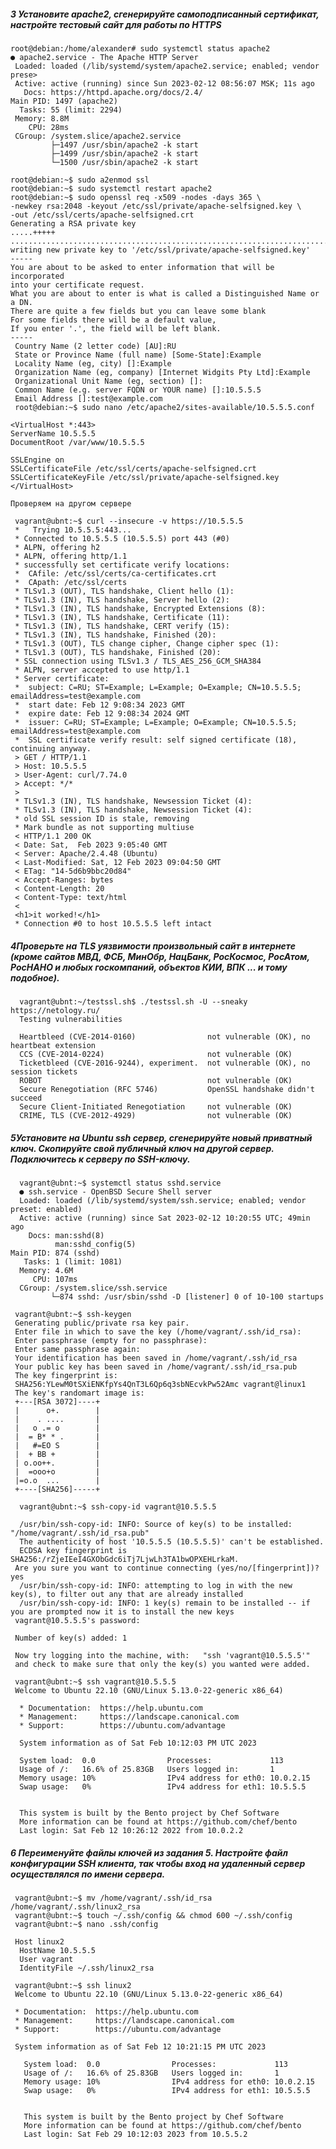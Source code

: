 


































##### 3 Установите apache2, сгенерируйте самоподписанный сертификат, настройте тестовый сайт для работы по HTTPS

    root@debian:/home/alexander# sudo systemctl status apache2
    ● apache2.service - The Apache HTTP Server
     Loaded: loaded (/lib/systemd/system/apache2.service; enabled; vendor prese>
     Active: active (running) since Sun 2023-02-12 08:56:07 MSK; 11s ago
       Docs: https://httpd.apache.org/docs/2.4/
    Main PID: 1497 (apache2)
      Tasks: 55 (limit: 2294)
     Memory: 8.8M
        CPU: 28ms
     CGroup: /system.slice/apache2.service
             ├─1497 /usr/sbin/apache2 -k start
             ├─1499 /usr/sbin/apache2 -k start
             └─1500 /usr/sbin/apache2 -k start

    root@debian:~$ sudo a2enmod ssl
    root@debian:~$ sudo systemctl restart apache2
    root@debian:~$ sudo openssl req -x509 -nodes -days 365 \
    -newkey rsa:2048 -keyout /etc/ssl/private/apache-selfsigned.key \
    -out /etc/ssl/certs/apache-selfsigned.crt
    Generating a RSA private key
    .....+++++
    ..................................................................................................................................+++++
    writing new private key to '/etc/ssl/private/apache-selfsigned.key'
    -----
    You are about to be asked to enter information that will be incorporated
    into your certificate request.
    What you are about to enter is what is called a Distinguished Name or a DN.
    There are quite a few fields but you can leave some blank
    For some fields there will be a default value,
    If you enter '.', the field will be left blank.
    -----
     Country Name (2 letter code) [AU]:RU
     State or Province Name (full name) [Some-State]:Example
     Locality Name (eg, city) []:Example
     Organization Name (eg, company) [Internet Widgits Pty Ltd]:Example
     Organizational Unit Name (eg, section) []:
     Common Name (e.g. server FQDN or YOUR name) []:10.5.5.5
     Email Address []:test@example.com
     root@debian:~$ sudo nano /etc/apache2/sites-available/10.5.5.5.conf

    <VirtualHost *:443>
    ServerName 10.5.5.5
    DocumentRoot /var/www/10.5.5.5

    SSLEngine on
    SSLCertificateFile /etc/ssl/certs/apache-selfsigned.crt
    SSLCertificateKeyFile /etc/ssl/private/apache-selfsigned.key
    </VirtualHost>
    
    Проверяем на другом сервере
    
     vagrant@ubnt:~$ curl --insecure -v https://10.5.5.5
     *   Trying 10.5.5.5:443...
     * Connected to 10.5.5.5 (10.5.5.5) port 443 (#0)
     * ALPN, offering h2
     * ALPN, offering http/1.1
     * successfully set certificate verify locations:
     *  CAfile: /etc/ssl/certs/ca-certificates.crt
     *  CApath: /etc/ssl/certs
     * TLSv1.3 (OUT), TLS handshake, Client hello (1):
     * TLSv1.3 (IN), TLS handshake, Server hello (2):
     * TLSv1.3 (IN), TLS handshake, Encrypted Extensions (8):
     * TLSv1.3 (IN), TLS handshake, Certificate (11):
     * TLSv1.3 (IN), TLS handshake, CERT verify (15):
     * TLSv1.3 (IN), TLS handshake, Finished (20):
     * TLSv1.3 (OUT), TLS change cipher, Change cipher spec (1):
     * TLSv1.3 (OUT), TLS handshake, Finished (20):
     * SSL connection using TLSv1.3 / TLS_AES_256_GCM_SHA384
     * ALPN, server accepted to use http/1.1
     * Server certificate:
     *  subject: C=RU; ST=Example; L=Example; O=Example; CN=10.5.5.5; emailAddress=test@example.com
     *  start date: Feb 12 9:08:34 2023 GMT
     *  expire date: Feb 12 9:08:34 2024 GMT
     *  issuer: C=RU; ST=Example; L=Example; O=Example; CN=10.5.5.5; emailAddress=test@example.com
     *  SSL certificate verify result: self signed certificate (18), continuing anyway.
     > GET / HTTP/1.1
     > Host: 10.5.5.5
     > User-Agent: curl/7.74.0
     > Accept: */*
     >
     * TLSv1.3 (IN), TLS handshake, Newsession Ticket (4):
     * TLSv1.3 (IN), TLS handshake, Newsession Ticket (4):
     * old SSL session ID is stale, removing
     * Mark bundle as not supporting multiuse
     < HTTP/1.1 200 OK
     < Date: Sat,  Feb 2023 9:05:40 GMT
     < Server: Apache/2.4.48 (Ubuntu)
     < Last-Modified: Sat, 12 Feb 2023 09:04:50 GMT
     < ETag: "14-5d6b9bbc20d84"
     < Accept-Ranges: bytes
     < Content-Length: 20
     < Content-Type: text/html
     <
     <h1>it worked!</h1>
     * Connection #0 to host 10.5.5.5 left intact
     
 ##### 4Проверьте на TLS уязвимости произвольный сайт в интернете (кроме сайтов МВД, ФСБ, МинОбр, НацБанк, РосКосмос, РосАтом, РосНАНО и любых госкомпаний, объектов КИИ, ВПК ... и тому подобное).
     
      vagrant@ubnt:~/testssl.sh$ ./testssl.sh -U --sneaky https://netology.ru/
      Testing vulnerabilities

      Heartbleed (CVE-2014-0160)                not vulnerable (OK), no heartbeat extension
      CCS (CVE-2014-0224)                       not vulnerable (OK)
      Ticketbleed (CVE-2016-9244), experiment.  not vulnerable (OK), no session tickets
      ROBOT                                     not vulnerable (OK)
      Secure Renegotiation (RFC 5746)           OpenSSL handshake didn't succeed
      Secure Client-Initiated Renegotiation     not vulnerable (OK)
      CRIME, TLS (CVE-2012-4929)                not vulnerable (OK)
      
      
   ##### 5Установите на Ubuntu ssh сервер, сгенерируйте новый приватный ключ. Скопируйте свой публичный ключ на другой сервер. Подключитесь к серверу по SSH-ключу.
     
     
      vagrant@ubnt:~$ systemctl status sshd.service
      ● ssh.service - OpenBSD Secure Shell server
      Loaded: loaded (/lib/systemd/system/ssh.service; enabled; vendor preset: enabled)
      Active: active (running) since Sat 2023-02-12 10:20:55 UTC; 49min ago
        Docs: man:sshd(8)
              man:sshd_config(5)
    Main PID: 874 (sshd)
       Tasks: 1 (limit: 1081)
      Memory: 4.6M
         CPU: 107ms
      CGroup: /system.slice/ssh.service
             └─874 sshd: /usr/sbin/sshd -D [listener] 0 of 10-100 startups
             
     vagrant@ubnt:~$ ssh-keygen
     Generating public/private rsa key pair.
     Enter file in which to save the key (/home/vagrant/.ssh/id_rsa):
     Enter passphrase (empty for no passphrase):
     Enter same passphrase again:
     Your identification has been saved in /home/vagrant/.ssh/id_rsa
     Your public key has been saved in /home/vagrant/.ssh/id_rsa.pub
     The key fingerprint is:
     SHA256:YLewM0tSXiENKfpYs4QnT3L6Qp6q3sbNEcvkPw52Amc vagrant@linux1
     The key's randomart image is:
     +---[RSA 3072]----+
     |      o+.        |
     |    . ....       |
     |   o .= o        |
     |  = B* * .       |
     |   #=EO S        |
     |  + BB +         |
     | o.oo++.         |
     |  =ooo+o         |
     |=o.o  ...        |
     +----[SHA256]-----+

      vagrant@ubnt:~$ ssh-copy-id vagrant@10.5.5.5

      /usr/bin/ssh-copy-id: INFO: Source of key(s) to be installed: "/home/vagrant/.ssh/id_rsa.pub"
      The authenticity of host '10.5.5.5 (10.5.5.5)' can't be established.
      ECDSA key fingerprint is SHA256:/rZjeIEeI4GXObGdc6iTj7LjwLh3TA1bwOPXEHLrkaM.
     Are you sure you want to continue connecting (yes/no/[fingerprint])? yes
      /usr/bin/ssh-copy-id: INFO: attempting to log in with the new key(s), to filter out any that are already installed
      /usr/bin/ssh-copy-id: INFO: 1 key(s) remain to be installed -- if you are prompted now it is to install the new keys
     vagrant@10.5.5.5's password:

     Number of key(s) added: 1

     Now try logging into the machine, with:   "ssh 'vagrant@10.5.5.5'"
     and check to make sure that only the key(s) you wanted were added.

     vagrant@ubnt:~$ ssh vagrant@10.5.5.5
     Welcome to Ubuntu 22.10 (GNU/Linux 5.13.0-22-generic x86_64)

      * Documentation:  https://help.ubuntu.com
      * Management:     https://landscape.canonical.com
      * Support:        https://ubuntu.com/advantage

      System information as of Sat Feb 10:12:03 PM UTC 2023

      System load:  0.0                Processes:             113
      Usage of /:   16.6% of 25.83GB   Users logged in:       1
      Memory usage: 10%                IPv4 address for eth0: 10.0.2.15
      Swap usage:   0%                 IPv4 address for eth1: 10.5.5.5


      This system is built by the Bento project by Chef Software
      More information can be found at https://github.com/chef/bento
      Last login: Sat Feb 12 10:26:12 2022 from 10.0.2.2

##### 6 Переименуйте файлы ключей из задания 5. Настройте файл конфигурации SSH клиента, так чтобы вход на удаленный сервер осуществлялся по имени сервера.

     vagrant@ubnt:~$ mv /home/vagrant/.ssh/id_rsa /home/vagrant/.ssh/linux2_rsa
     vagrant@ubnt:~$ touch ~/.ssh/config && chmod 600 ~/.ssh/config
     vagrant@ubnt:~$ nano .ssh/config

     Host linux2
      HostName 10.5.5.5
      User vagrant
      IdentityFile ~/.ssh/linux2_rsa
     
     vagrant@ubnt:~$ ssh linux2
     Welcome to Ubuntu 22.10 (GNU/Linux 5.13.0-22-generic x86_64)

     * Documentation:  https://help.ubuntu.com
     * Management:     https://landscape.canonical.com
     * Support:        https://ubuntu.com/advantage

     System information as of Sat Feb 12 10:21:15 PM UTC 2023

       System load:  0.0                Processes:             113
       Usage of /:   16.6% of 25.83GB   Users logged in:       1
       Memory usage: 10%                IPv4 address for eth0: 10.0.2.15
       Swap usage:   0%                 IPv4 address for eth1: 10.5.5.5


       This system is built by the Bento project by Chef Software
       More information can be found at https://github.com/chef/bento
       Last login: Sat Feb 29 10:12:03 2023 from 10.5.5.2
